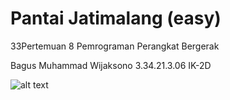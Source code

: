 # Pantai Jatimalang (easy)

33Pertemuan 8 Pemrograman Perangkat Bergerak

Bagus Muhammad Wijaksono
3.34.21.3.06
IK-2D

![alt text](https://user-images.githubusercontent.com/106671990/198316001-22dd630b-903c-4c71-ac82-71c91669601c.png)
